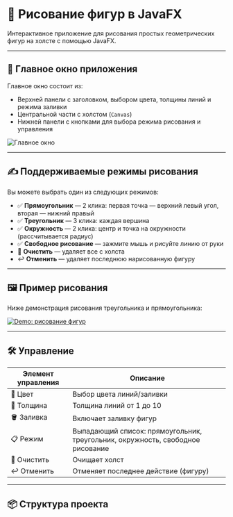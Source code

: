 # 🎨 Рисование фигур в JavaFX

Интерактивное приложение для рисования простых геометрических фигур на холсте с помощью JavaFX.

---

## 🧱 Главное окно приложения

Главное окно состоит из:

- Верхней панели с заголовком, выбором цвета, толщины линий и режима заливки
- Центральной части с холстом (`Canvas`)
- Нижней панели с кнопками для выбора режима рисования и управления

![Главное окно](https://i.postimg.cc/pTyMNPgc/image.png)

---

## ✍️ Поддерживаемые режимы рисования

Вы можете выбрать один из следующих режимов:

- ✅ **Прямоугольник** — 2 клика: первая точка — верхний левый угол, вторая — нижний правый
- ✅ **Треугольник** — 3 клика: каждая вершина
- ✅ **Окружность** — 2 клика: центр и точка на окружности (рассчитывается радиус)
- ✅ **Свободное рисование** — зажмите мышь и рисуйте линию от руки
- 🧽 **Очистить** — удаляет все с холста
- ↩️ **Отменить** — удаляет последнюю нарисованную фигуру

---

## 🖼️ Пример рисования

Ниже демонстрация рисования треугольника и прямоугольника:

[![Demo: рисование фигур](https://ibb.co/wZXpMdNz)](https://i.ibb.co/Y4MfpN7L/2025-10-12-22-57-56.gif)

---

## 🛠️ Управление

| Элемент управления | Описание |
|--------------------|----------|
| 🎨 Цвет            | Выбор цвета линий/заливки |
| 📏 Толщина         | Толщина линий от 1 до 10 |
| 🪣 Заливка         | Включает заливку фигур |
| 📋 Режим           | Выпадающий список: прямоугольник, треугольник, окружность, свободное рисование |
| 🧼 Очистить        | Очищает холст |
| ↩️ Отменить        | Отменяет последнее действие (фигуру) |

---

## 📦 Структура проекта

